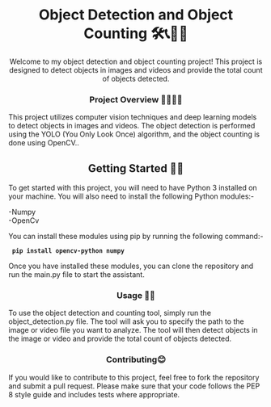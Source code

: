 


<h1 align="center"> Object Detection and Object Counting 🛠📞👷‍♂️</h1>
<p align="center">Welcome to my object detection and object counting project! This project is designed to detect objects in images and videos and provide the total count of objects detected.</p>

<h3 align="center">Project Overview 🤷‍♀️🤷‍♂️ </h3>
<p>This project utilizes computer vision techniques and deep learning models to detect objects in images and videos. The object detection is performed using the YOLO (You Only Look Once) algorithm, and the object counting is done using OpenCV..</p>

<h2 align="center">Getting Started 👨‍🔧</h2>
<p>To get started with this project, you will need to have Python 3 installed on your machine. You will also need to install the following Python modules:-</p>
-Numpy <br>
-OpenCv <br> 
<p> You can install these modules using pip by running the following command:-</p>
<b> <code> pip install opencv-python numpy </code> </b><br>
<p>Once you have installed these modules, you can clone the repository and run the main.py file to start the assistant.</p>

<h3 align="center">Usage 🧗‍♂️</h3>
<p>To use the object detection and counting tool, simply run the object_detection.py file. The tool will ask you to specify the path to the image or video file you want to analyze. The tool will then detect objects in the image or video and provide the total count of objects detected.</p>

<h3 align="center"> Contributing😊 </h3>
<p>If you would like to contribute to this project, feel free to fork the repository and submit a pull request. Please make sure that your code follows the PEP 8 style guide and includes tests where appropriate.</p>


